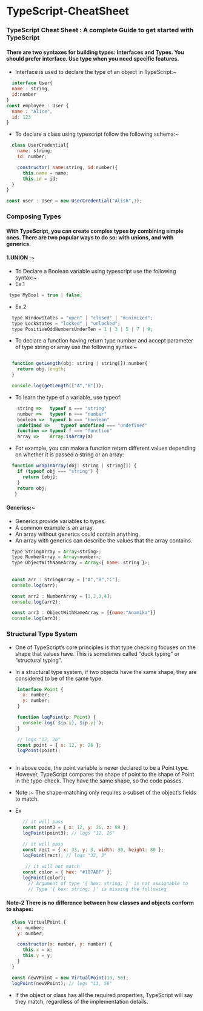 # TypeScript-CheatSheet
### TypeScript Cheat Sheet : A complete Guide to get started with TypeScript  

#### There are two syntaxes for building types: Interfaces and Types. You should prefer interface. Use type when you need specific features.

- Interface is used to declare the type of an object in TypeScript:~
```js
  interface User{
  name : string,
  id:number
}
const employee : User {
  name : "Alice",
  id: 123
}
```
- To declare a class using typescript follow the following schema:~
```js
  class UserCredential{
    name: string;
    id: number;

    constructor( name:string, id:number){
      this.name = name;
      this.id = id;
  }
}

const user : User = new UserCredential("Alish",1);
```
### Composing Types 
#### With TypeScript, you can create complex types by combining simple ones. There are two popular ways to do so: with unions, and with generics.

#### 1.UNION :~

- To Declare a Boolean variable using typescript use the following syntax:~
- Ex.1
```js
 type MyBool = true | false;
```
- Ex.2
```js
  type WindowStates = "open" | "closed" | "minimized";
  type LockStates = "locked" | "unlocked";
  type PositiveOddNumbersUnderTen = 1 | 3 | 5 | 7 | 9;
```
- To declare a function having return type number and accept parameter of type string or array use the following syntax:~
```js

  function getLength(obj: string | string[]):number{
    return obj.length;
  }

  console.log(getLength(["A","B"]));
```
- To learn the type of a variable, use typeof:
```js
    string =>	typeof s === "string"
    number =>	typeof n === "number"
    boolean =>	typeof b === "boolean"
    undefined =>	typeof undefined === "undefined"
    function =>	typeof f === "function"
    array =>	Array.isArray(a)
```
- For example, you can make a function return different values depending on whether it is passed a string or an array:

```js
  function wrapInArray(obj: string | string[]) {
    if (typeof obj === "string") {
      return [obj];
    }
    return obj;
   }
```
#### Generics:~
- Generics provide variables to types. 
- A common example is an array. 
- An array without generics could contain anything. 
- An array with generics can describe the values that the array contains.

```js
  type StringArray = Array<string>;
  type NumberArray = Array<number>;
  type ObjectWithNameArray = Array<{ name: string }>;
  
  
  const arr : StringArray = ["A","B","C"];
  console.log(arr);

  const arr2 : NumberArray = [1,2,3,4];
  console.log(arr2);

  const arr3 : ObjectWithNameArray = [{name:"Anamika"}]
  console.log(arr3);
```

### Structural Type System
- One of TypeScript’s core principles is that type checking focuses on the shape that values have. This is sometimes called “duck typing” or “structural typing”.

- In a structural type system, if two objects have the same shape, they are considered to be of the same type.

```js
    interface Point {
      x: number;
      y: number;
    }

    function logPoint(p: Point) {
      console.log(`${p.x}, ${p.y}`);
    }

    // logs "12, 26"
    const point = { x: 12, y: 26 };
    logPoint(point);
    
  ```
  - In above code, the point variable is never declared to be a Point type. However, TypeScript compares the shape of point to the shape of Point in the type-check. They have the same shape, so the code passes.
  
  - Note :~ The shape-matching only requires a subset of the object’s fields to match.
- Ex 
```js
      // it will pass
      const point3 = { x: 12, y: 26, z: 89 };
      logPoint(point3); // logs "12, 26"

      // it will pass
      const rect = { x: 33, y: 3, width: 30, height: 80 };
      logPoint(rect); // logs "33, 3"
      
       // it will not match
      const color = { hex: "#187ABF" };
      logPoint(color);
        // Argument of type '{ hex: string; }' is not assignable to         // parameter of type 'Point'.
        // Type '{ hex: string; }' is missing the following                 //properties from type 'Point': x, y
```
#### Note-2 There is no difference between how classes and objects conform to shapes:

```js
  class VirtualPoint {
    x: number;
    y: number;

    constructor(x: number, y: number) {
      this.x = x;
      this.y = y;
    }
  }

  const newVPoint = new VirtualPoint(13, 56);
  logPoint(newVPoint); // logs "13, 56"
```
- If the object or class has all the required properties, TypeScript will say they match, regardless of the implementation details.


